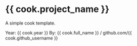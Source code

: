 # {{ cook.project_name }}

A simple cook template.

Year: {{ cook.year }}
By: {{ cook.full_name }} / github.com/{{ cook.github_username }}
